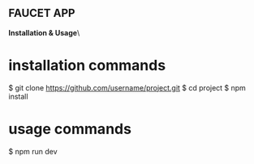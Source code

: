 ## FAUCET APP

**Installation & Usage**\
# installation commands
$ git clone https://github.com/username/project.git
$ cd project
$ npm install
# usage commands
$ npm run dev


